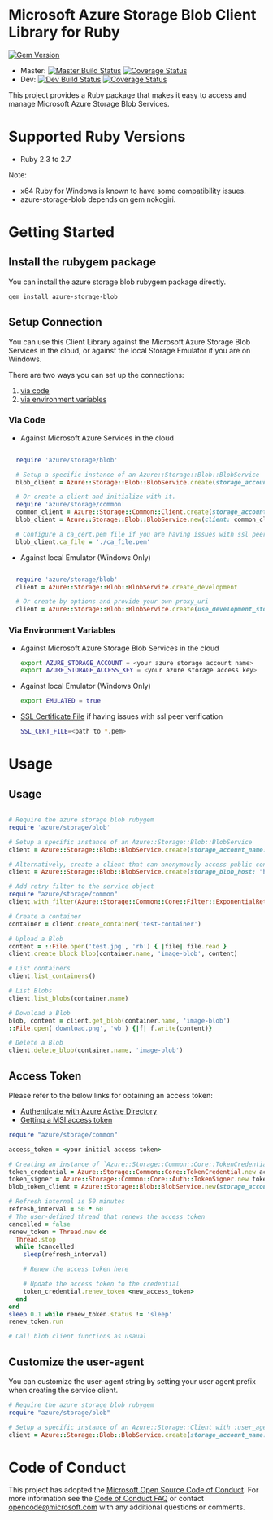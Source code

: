 # Microsoft Azure Storage Blob Client Library for Ruby

[![Gem Version](https://badge.fury.io/rb/azure-storage-blob.svg)](https://badge.fury.io/rb/azure-storage-blob)
* Master: [![Master Build Status](https://travis-ci.org/Azure/azure-storage-ruby.svg?branch=master)](https://travis-ci.org/Azure/azure-storage-ruby/branches) [![Coverage Status](https://coveralls.io/repos/github/Azure/azure-storage-ruby/badge.svg?branch=master)](https://coveralls.io/github/Azure/azure-storage-ruby?branch=master)
* Dev: [![Dev Build Status](https://travis-ci.org/Azure/azure-storage-ruby.svg?branch=dev)](https://travis-ci.org/Azure/azure-storage-ruby/branches) [![Coverage Status](https://coveralls.io/repos/github/Azure/azure-storage-ruby/badge.svg?branch=dev)](https://coveralls.io/github/Azure/azure-storage-ruby?branch=dev)

This project provides a Ruby package that makes it easy to access and manage Microsoft Azure Storage Blob Services.


# Supported Ruby Versions

* Ruby 2.3 to 2.7

Note: 

* x64 Ruby for Windows is known to have some compatibility issues.
* azure-storage-blob depends on gem nokogiri.

# Getting Started

## Install the rubygem package

You can install the azure storage blob rubygem package directly.

```bash
gem install azure-storage-blob
```

## Setup Connection

You can use this Client Library against the Microsoft Azure Storage Blob Services in the cloud, or against the local Storage Emulator if you are on Windows.

There are two ways you can set up the connections:

1. [via code](#via-code)
2. [via environment variables](#via-environment-variables)

<a name="via-code"></a>
### Via Code
* Against Microsoft Azure Services in the cloud

```ruby

  require 'azure/storage/blob'

  # Setup a specific instance of an Azure::Storage::Blob::BlobService
  blob_client = Azure::Storage::Blob::BlobService.create(storage_account_name: <your account name>, storage_access_key: <your access key>)

  # Or create a client and initialize with it.
  require 'azure/storage/common'
  common_client = Azure::Storage::Common::Client.create(storage_account_name: <your account name>, storage_access_key: <your access key>)
  blob_client = Azure::Storage::Blob::BlobService.new(client: common_client)

  # Configure a ca_cert.pem file if you are having issues with ssl peer verification
  blob_client.ca_file = './ca_file.pem'

```

* Against local Emulator (Windows Only)

```ruby

  require 'azure/storage/blob'
  client = Azure::Storage::Blob::BlobService.create_development

  # Or create by options and provide your own proxy_uri
  client = Azure::Storage::Blob::BlobService.create(use_development_storage: true, development_storage_proxy_uri: <your proxy uri>)

```

<a name="via-environment-variables"></a>
### Via Environment Variables

* Against Microsoft Azure Storage Blob Services in the cloud

    ```bash
    export AZURE_STORAGE_ACCOUNT = <your azure storage account name>
    export AZURE_STORAGE_ACCESS_KEY = <your azure storage access key>
    ```

* Against local Emulator (Windows Only)

    ```bash
    export EMULATED = true
    ```

* [SSL Certificate File](https://gist.github.com/fnichol/867550) if having issues with ssl peer verification
    
    ```bash
    SSL_CERT_FILE=<path to *.pem>
    ```

# Usage

<a name="usage"></a>
## Usage

```ruby

# Require the azure storage blob rubygem
require 'azure/storage/blob'

# Setup a specific instance of an Azure::Storage::Blob::BlobService
client = Azure::Storage::Blob::BlobService.create(storage_account_name: <your account name>, storage_access_key: <your access key>)

# Alternatively, create a client that can anonymously access public containers for read operations
client = Azure::Storage::Blob::BlobService.create(storage_blob_host: "https://youraccountname.blob.core.windows.net")

# Add retry filter to the service object
require "azure/storage/common"
client.with_filter(Azure::Storage::Common::Core::Filter::ExponentialRetryPolicyFilter.new)

# Create a container
container = client.create_container('test-container')

# Upload a Blob
content = ::File.open('test.jpg', 'rb') { |file| file.read }
client.create_block_blob(container.name, 'image-blob', content)

# List containers
client.list_containers()

# List Blobs
client.list_blobs(container.name)

# Download a Blob
blob, content = client.get_blob(container.name, 'image-blob')
::File.open('download.png', 'wb') {|f| f.write(content)}

# Delete a Blob
client.delete_blob(container.name, 'image-blob')

```

<a name="token"></a>
## Access Token

Please refer to the below links for obtaining an access token:
* [Authenticate with Azure Active Directory](https://docs.microsoft.com/en-us/rest/api/storageservices/authenticate-with-azure-active-directory)
* [Getting a MSI access token](https://docs.microsoft.com/en-us/azure/active-directory/managed-identities-azure-resources/tutorial-linux-vm-access-storage#get-an-access-token-and-use-it-to-call-azure-storage)

```ruby
require "azure/storage/common"

access_token = <your initial access token>

# Creating an instance of `Azure::Storage::Common::Core::TokenCredential`
token_credential = Azure::Storage::Common::Core::TokenCredential.new access_token
token_signer = Azure::Storage::Common::Core::Auth::TokenSigner.new token_credential
blob_token_client = Azure::Storage::Blob::BlobService.new(storage_account_name: <your_account_name>, signer: token_signer)

# Refresh internal is 50 minutes
refresh_interval = 50 * 60
# The user-defined thread that renews the access token
cancelled = false
renew_token = Thread.new do
  Thread.stop
  while !cancelled
    sleep(refresh_interval)

    # Renew the access token here

    # Update the access token to the credential
    token_credential.renew_token <new_access_token>
  end
end
sleep 0.1 while renew_token.status != 'sleep'
renew_token.run

# Call blob client functions as usaual

```

<a name="Customize the user-agent"></a>
## Customize the user-agent

You can customize the user-agent string by setting your user agent prefix when creating the service client.

```ruby
# Require the azure storage blob rubygem
require "azure/storage/blob"

# Setup a specific instance of an Azure::Storage::Client with :user_agent_prefix option
client = Azure::Storage::Blob::BlobService.create(storage_account_name: <your account name>, storage_access_key: <your access key>, user_agent_prefix: <your application name>)
```

# Code of Conduct 
This project has adopted the [Microsoft Open Source Code of Conduct](https://opensource.microsoft.com/codeofconduct/). For more information see the [Code of Conduct FAQ](https://opensource.microsoft.com/codeofconduct/faq/) or contact [opencode@microsoft.com](mailto:opencode@microsoft.com) with any additional questions or comments.
